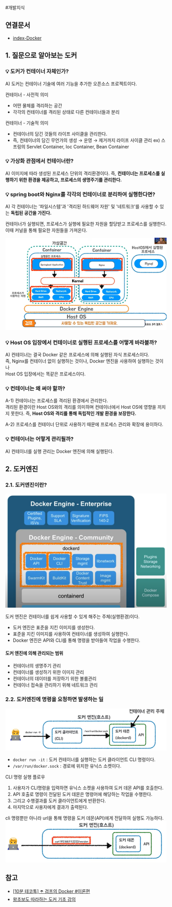 #개발지식 

## 연결문서
- [index-Docker](../index-Docker.md)
## 1. 질문으로 알아보는 도커

### 💡 도커가 컨테이너 자체인가?  
A) 도커는 컨테이너 기술에 여러 기능을 추가한 오픈소스 프로젝트이다.  

컨테이너 - 사전적 의미
- 어떤 물체를 격리하는 공간
- 각각의 컨테이너를 격리된 상태로 다른 컨테이너들과 분리

컨테이너 - 기술적 의미
- 컨테이너의 담긴 것들의 라이프 사이클을 관리한다.
- 즉, 컨테이너의 담긴 무언가의 생성 → 운영 → 제거까지 라이프 사이클 관리
    ex) 스프링의 Servlet Container, Ioc Container, Bean Container

### 💡 가상화 관점에서 컨테이너란?
A) 이미지에 따라 생성된 프로세스 단위의 격리환경이다.
	즉, **컨테이너는 프로세스를 실행하기 위한 환경을 제공하고, 프로세스의 생명주기를 관리한다.**  

### 💡 spring boot와 Nginx를 각각의 컨테이너로 분리하여 실행한다면?
A) 각 컨테이너는 '파일시스템'과 '격리된 하드웨어 자원' 및 '네트워크'를 사용할 수 있는 **독립된 공간을 가진다.**  

컨테이너가 실행되면, 프로세스가 실행에 필요한 자원을 할당받고 프로세스를 실행한다.  
이때 커널을 통해 필요한 자원들을 가져온다.  

![컨테이너_실행_참고](images/컨테이너_실행_참고.png)

### 💡 Host OS 입장에서 컨테이너로 실행된 프로세스를 어떻게 바라볼까?
A) 컨테이너는 결국 Docker 같은 프로세스에 의해 실행된 자식 프로세스이다.  
	즉, Nginx를 컨테이너 없이 실행하는 것이나, Docker 엔진을 사용하여 실행하는 것이나  
	Host OS 입장에서는 똑같은 프로세스이다.

### 💡 컨테이너는 왜 써야 할까?
A-1) 컨테이너는 프로세스를 격리된 환경에서 관리한다.  
	격리된 환경이란 Host OS와의 격리를 의미하며 컨테이너에서 Host OS에 영향을 끼치지 못한다.
	즉, **Host OS와 격리를 통해 독립적인 개발 환경을 보장한다.**

A-2) 프로세스를 컨테이너 단위로 사용하기 때문에 프로세스 관리와 확장에 용이하다.  

### 💡 컨테이너는 어떻게 관리될까?
A) 컨테이너를 실행 관리는 Docker 엔진에 의해 실행된다.
## 2. 도커엔진

### 2.1. 도커엔진이란?

![도커엔진](images/도커엔진.png)

도커 엔진은 컨테이너를 쉽게 사용할 수 있게 해주는 주체(실행환경)이다.  
- 도커 엔진은 표준을 지킨 이미지를 생성한다.  
- 표준을 지킨 이미지를 사용하여 컨테이너를 생성하여 실행한다.
- Docker 엔진은 API와 CLI를 통해 명령을 받아들여 작업을 수행한다.
#### 도커 엔진에 의해 관리되는 범위
- 컨테이너의 생명주기 관리  
- 컨테이너를 생성하기 위한 이미지 관리  
- 컨테이너의 데이터를 저장하기 위한 볼륨관리  
- 컨테이너 접속을 관리하기 위해 네트워크 관리  

### 2.2. 도커엔진에 명령을 요청하면 발생하는 일

![도커엔진_실행](images/도커엔진_실행.png)
- `docker run -it` : 도커 컨테이너를 실행하는 도커 클라이언트 CLI 명령이다.
- `/var/run/docker.sock` : 경로에 위치한 유닉스 소켓이다.

CLI 명령 실행 플로우
1. 사용자가 CLI명령을 입력하면 유닉스 소켓을 사용하여 도커 데몬 API를 호출한다.
2. API 호출로 명령이 전달된 도커 데몬은 명령어에 해당하는 작업을 수행한다.
3. 그리고 수행결과를 도커 클라이언트에게 반환한다.
4. 마지막으로 사용자에게 결과가 출력된다.

cli 명령뿐만 아니라 url을 통해 명령을 도커 데몬(API)에게 전달하여 실행도 가능하다.  
![도커엔진_API실행](images/도커엔진_API실행.png)

## 참고
- [[10분 테코톡] ☂️ 검프의 Docker #이론편](https://www.youtube.com/watch?v=IiNI6XAYtrs)
- [왕초보도 따라하는 도커 기초 강의](https://www.notion.so/b67ed727aea4467cbc3226bb0c8e8336?pvs=21)
